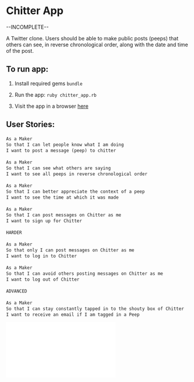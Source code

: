 # Chitter App

--INCOMPLETE--

A Twitter clone. Users should be able to make public posts (peeps) that others can see, in reverse chronological order, along with the date and time of the post.

## To run app:

1. Install required gems `bundle`

2. Run the app: `ruby chitter_app.rb`

3. Visit the app in a browser [here](localhost:4567)

## User Stories:

```
As a Maker
So that I can let people know what I am doing
I want to post a message (peep) to chitter

As a Maker
So that I can see what others are saying
I want to see all peeps in reverse chronological order

As a Maker
So that I can better appreciate the context of a peep
I want to see the time at which it was made

As a Maker
So that I can post messages on Chitter as me
I want to sign up for Chitter

HARDER

As a Maker
So that only I can post messages on Chitter as me
I want to log in to Chitter

As a Maker
So that I can avoid others posting messages on Chitter as me
I want to log out of Chitter

ADVANCED

As a Maker
So that I can stay constantly tapped in to the shouty box of Chitter
I want to receive an email if I am tagged in a Peep
```

![MVC Diagram](./images/chitter_diagram.pdf)

